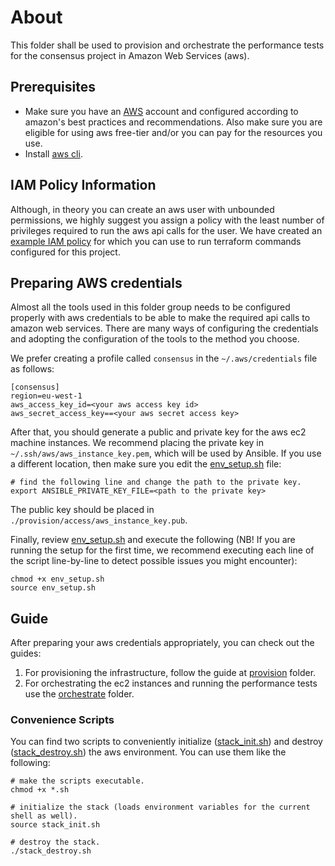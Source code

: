 # About

This folder shall be used to provision and orchestrate the performance tests for the consensus project in
Amazon Web Services (aws).

## Prerequisites

- Make sure you have an [AWS](https://aws.amazon.com/) account and configured according to amazon's best practices and 
recommendations. Also make sure you are eligible for using aws free-tier and/or you can pay for the resources you use.
- Install [aws cli](https://aws.amazon.com/cli/).

## IAM Policy Information

Although, in theory you can create an aws user with unbounded permissions, we highly suggest you assign a policy with 
the least number of privileges required to run the aws api calls for the user. We have created an 
[example IAM policy](./iam_example_policy.json) for which you can use to run terraform commands configured 
for this project.

## Preparing AWS credentials

Almost all the tools used in this folder group needs to be configured properly with aws credentials to be able to
make the required api calls to amazon web services. There are many ways of configuring the credentials and adopting 
the configuration of the tools to the method you choose.

We prefer creating a profile called `consensus` in the `~/.aws/credentials` file as follows:
```
[consensus]
region=eu-west-1
aws_access_key_id=<your aws access key id>
aws_secret_access_key==<your aws secret access key>
```

After that, you should generate a public and private key for the aws ec2 machine instances. We recommend placing the
private key in `~/.ssh/aws/aws_instance_key.pem`, which will be used by Ansible. If you use a different location,
then make sure you edit the [env_setup.sh](env_setup.sh) file:
```
# find the following line and change the path to the private key.
export ANSIBLE_PRIVATE_KEY_FILE=<path to the private key>
```
The public key should be placed in `./provision/access/aws_instance_key.pub`.

Finally, review [env_setup.sh](env_setup.sh) and execute the following (NB! If you are running the setup for the first
time, we recommend executing each line of the script line-by-line to detect possible issues you might encounter):
```
chmod +x env_setup.sh
source env_setup.sh
```

## Guide
After preparing your aws credentials appropriately, you can check out the guides:
1. For provisioning the infrastructure, follow the guide at [provision](./provision) folder.
2. For orchestrating the ec2 instances and running the performance tests use the [orchestrate](./orchestrate) folder.

### Convenience Scripts

You can find two scripts to conveniently initialize ([stack_init.sh](./stack_init.sh)) and destroy 
([stack_destroy.sh](./stack_destroy.sh)) the aws environment. You can use them like the following:
```
# make the scripts executable.
chmod +x *.sh

# initialize the stack (loads environment variables for the current shell as well).
source stack_init.sh

# destroy the stack.
./stack_destroy.sh
```